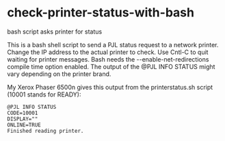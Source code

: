 # check-printer-status-with-bash
bash script asks printer for status

This is a bash shell script to send a PJL status request to a network printer. Change the IP address to the actual printer to check. Use Cntl-C to quit waiting for printer messages. Bash needs the --enable-net-redirections compile time option enabled. The output of the @PJL INFO STATUS might vary depending on the printer brand.

My Xerox Phaser 6500n gives this output from the printerstatus.sh script (10001 stands for READY):

```
@PJL INFO STATUS
CODE=10001
DISPLAY=""
ONLINE=TRUE
Finished reading printer.
